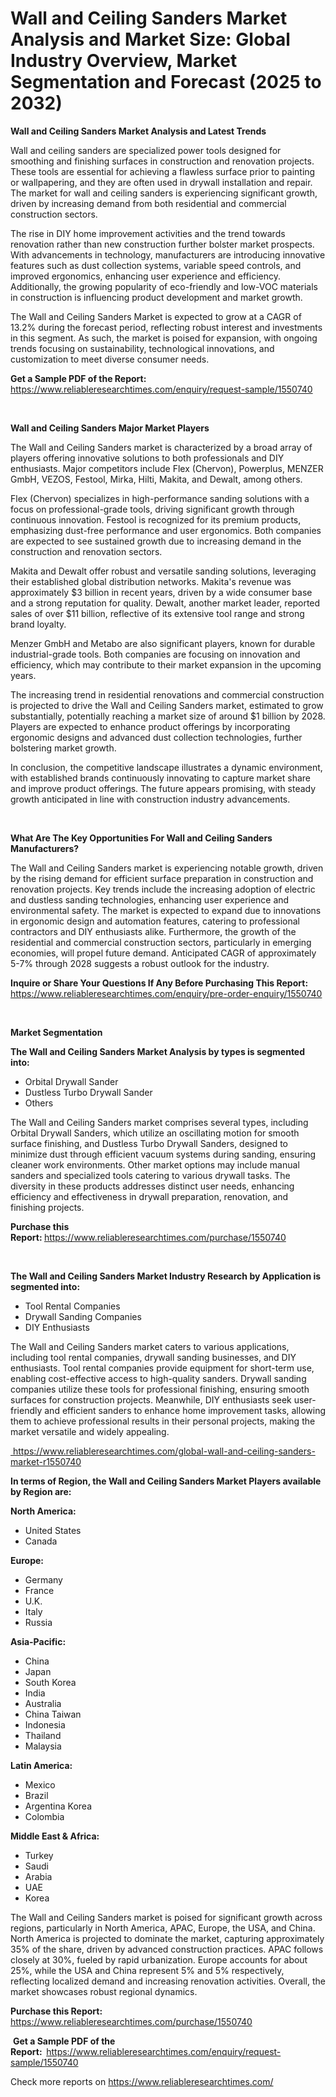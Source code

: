 <p><h1>Wall and Ceiling Sanders Market Analysis and Market Size: Global Industry Overview, Market Segmentation and Forecast (2025 to 2032)</h1></p><p><strong>Wall and Ceiling Sanders Market Analysis and Latest Trends</strong></p>
<p><p>Wall and ceiling sanders are specialized power tools designed for smoothing and finishing surfaces in construction and renovation projects. These tools are essential for achieving a flawless surface prior to painting or wallpapering, and they are often used in drywall installation and repair. The market for wall and ceiling sanders is experiencing significant growth, driven by increasing demand from both residential and commercial construction sectors. </p><p>The rise in DIY home improvement activities and the trend towards renovation rather than new construction further bolster market prospects. With advancements in technology, manufacturers are introducing innovative features such as dust collection systems, variable speed controls, and improved ergonomics, enhancing user experience and efficiency. Additionally, the growing popularity of eco-friendly and low-VOC materials in construction is influencing product development and market growth. </p><p>The Wall and Ceiling Sanders Market is expected to grow at a CAGR of 13.2% during the forecast period, reflecting robust interest and investments in this segment. As such, the market is poised for expansion, with ongoing trends focusing on sustainability, technological innovations, and customization to meet diverse consumer needs.</p></p>
<p><strong>Get a Sample PDF of the Report:&nbsp;</strong> <a href="https://www.reliableresearchtimes.com/enquiry/request-sample/1550740?utm_campaign=3548&utm_medium=2&utm_source=Github&utm_content=ia&utm_term=08042025&utm_id=wall-and-ceiling-sanders">https://www.reliableresearchtimes.com/enquiry/request-sample/1550740</a></p>
<p>&nbsp;</p>
<p><strong>Wall and Ceiling Sanders Major Market Players</strong></p>
<p><p>The Wall and Ceiling Sanders market is characterized by a broad array of players offering innovative solutions to both professionals and DIY enthusiasts. Major competitors include Flex (Chervon), Powerplus, MENZER GmbH, VEZOS, Festool, Mirka, Hilti, Makita, and Dewalt, among others. </p><p>Flex (Chervon) specializes in high-performance sanding solutions with a focus on professional-grade tools, driving significant growth through continuous innovation. Festool is recognized for its premium products, emphasizing dust-free performance and user ergonomics. Both companies are expected to see sustained growth due to increasing demand in the construction and renovation sectors.</p><p>Makita and Dewalt offer robust and versatile sanding solutions, leveraging their established global distribution networks. Makita's revenue was approximately $3 billion in recent years, driven by a wide consumer base and a strong reputation for quality. Dewalt, another market leader, reported sales of over $11 billion, reflective of its extensive tool range and strong brand loyalty.</p><p>Menzer GmbH and Metabo are also significant players, known for durable industrial-grade tools. Both companies are focusing on innovation and efficiency, which may contribute to their market expansion in the upcoming years.</p><p>The increasing trend in residential renovations and commercial construction is projected to drive the Wall and Ceiling Sanders market, estimated to grow substantially, potentially reaching a market size of around $1 billion by 2028. Players are expected to enhance product offerings by incorporating ergonomic designs and advanced dust collection technologies, further bolstering market growth.</p><p>In conclusion, the competitive landscape illustrates a dynamic environment, with established brands continuously innovating to capture market share and improve product offerings. The future appears promising, with steady growth anticipated in line with construction industry advancements.</p></p>
<p>&nbsp;</p>
<p><strong>What Are The Key Opportunities For Wall and Ceiling Sanders Manufacturers?</strong></p>
<p><p>The Wall and Ceiling Sanders market is experiencing notable growth, driven by the rising demand for efficient surface preparation in construction and renovation projects. Key trends include the increasing adoption of electric and dustless sanding technologies, enhancing user experience and environmental safety. The market is expected to expand due to innovations in ergonomic design and automation features, catering to professional contractors and DIY enthusiasts alike. Furthermore, the growth of the residential and commercial construction sectors, particularly in emerging economies, will propel future demand. Anticipated CAGR of approximately 5-7% through 2028 suggests a robust outlook for the industry.</p></p>
<p><strong>Inquire or Share Your Questions If Any Before Purchasing This Report:</strong> <a href="https://www.reliableresearchtimes.com/enquiry/pre-order-enquiry/1550740?utm_campaign=3548&utm_medium=2&utm_source=Github&utm_content=ia&utm_term=08042025&utm_id=wall-and-ceiling-sanders">https://www.reliableresearchtimes.com/enquiry/pre-order-enquiry/1550740</a></p>
<p>&nbsp;</p>
<p><strong>Market Segmentation</strong></p>
<p><strong>The Wall and Ceiling Sanders Market Analysis by types is segmented into:</strong></p>
<p><ul><li>Orbital Drywall Sander</li><li>Dustless Turbo Drywall Sander</li><li>Others</li></ul></p>
<p><p>The Wall and Ceiling Sanders market comprises several types, including Orbital Drywall Sanders, which utilize an oscillating motion for smooth surface finishing, and Dustless Turbo Drywall Sanders, designed to minimize dust through efficient vacuum systems during sanding, ensuring cleaner work environments. Other market options may include manual sanders and specialized tools catering to various drywall tasks. The diversity in these products addresses distinct user needs, enhancing efficiency and effectiveness in drywall preparation, renovation, and finishing projects.</p></p>
<p><strong>Purchase this Report:&nbsp;</strong><a href="https://www.reliableresearchtimes.com/purchase/1550740?utm_campaign=3548&utm_medium=2&utm_source=Github&utm_content=ia&utm_term=08042025&utm_id=wall-and-ceiling-sanders">https://www.reliableresearchtimes.com/purchase/1550740</a></p>
<p>&nbsp;</p>
<p><strong>The Wall and Ceiling Sanders Market Industry Research by Application is segmented into:</strong></p>
<p><ul><li>Tool Rental Companies</li><li>Drywall Sanding Companies</li><li>DIY Enthusiasts</li></ul></p>
<p><p>The Wall and Ceiling Sanders market caters to various applications, including tool rental companies, drywall sanding businesses, and DIY enthusiasts. Tool rental companies provide equipment for short-term use, enabling cost-effective access to high-quality sanders. Drywall sanding companies utilize these tools for professional finishing, ensuring smooth surfaces for construction projects. Meanwhile, DIY enthusiasts seek user-friendly and efficient sanders to enhance home improvement tasks, allowing them to achieve professional results in their personal projects, making the market versatile and widely appealing.</p></p>
<p><a href="https://www.reliableresearchtimes.com/global-wall-and-ceiling-sanders-market-r1550740?utm_campaign=3548&utm_medium=2&utm_source=Github&utm_content=ia&utm_term=08042025&utm_id=wall-and-ceiling-sanders">&nbsp;https://www.reliableresearchtimes.com/global-wall-and-ceiling-sanders-market-r1550740</a></p>
<p><strong>In terms of Region, the Wall and Ceiling Sanders Market Players available by Region are:</strong></p>
<p>
    <p> <strong> North America: </strong>
        <ul>
            <li>United States</li>
            <li>Canada</li>
        </ul>
        </p> 
    <p> <strong> Europe: </strong>
        <ul>
            <li>Germany</li>
            <li>France</li>
            <li>U.K.</li>
            <li>Italy</li>
            <li>Russia</li>
        </ul>
        </p> 
    <p> <strong> Asia-Pacific: </strong>
        <ul>
            <li>China</li>
            <li>Japan</li>
            <li>South Korea</li>
            <li>India</li>
            <li>Australia</li>
            <li>China Taiwan</li>
            <li>Indonesia</li>
            <li>Thailand</li>
            <li>Malaysia</li>
        </ul>
        </p> 
    <p> <strong> Latin America: </strong>
        <ul>
            <li>Mexico</li>
            <li>Brazil</li>
            <li>Argentina Korea</li>
            <li>Colombia</li>
        </ul>
        </p> 
    <p> <strong> Middle East & Africa: </strong>
        <ul>
            <li>Turkey</li>
            <li>Saudi</li>
            <li>Arabia</li>
            <li>UAE</li>
            <li>Korea</li>
        </ul>
    </p>
    </p>
<p><p>The Wall and Ceiling Sanders market is poised for significant growth across regions, particularly in North America, APAC, Europe, the USA, and China. North America is projected to dominate the market, capturing approximately 35% of the share, driven by advanced construction practices. APAC follows closely at 30%, fueled by rapid urbanization. Europe accounts for about 25%, while the USA and China represent 5% and 5% respectively, reflecting localized demand and increasing renovation activities. Overall, the market showcases robust regional dynamics.</p></p>
<p><strong>Purchase this Report: </strong><a href="https://www.reliableresearchtimes.com/purchase/1550740?utm_campaign=3548&utm_medium=2&utm_source=Github&utm_content=ia&utm_term=08042025&utm_id=wall-and-ceiling-sanders">https://www.reliableresearchtimes.com/purchase/1550740</a></p>
<p>&nbsp;<strong>Get a Sample PDF of the Report:&nbsp;&nbsp;</strong><a href="https://www.reliableresearchtimes.com/enquiry/request-sample/1550740?utm_campaign=3548&utm_medium=2&utm_source=Github&utm_content=ia&utm_term=08042025&utm_id=wall-and-ceiling-sanders">https://www.reliableresearchtimes.com/enquiry/request-sample/1550740</a></p>
<p><strong></strong></p>
<p>Check more reports on <a href="https://www.reliableresearchtimes.com/?utm_campaign=3548&utm_medium=2&utm_source=Github&utm_content=ia&utm_term=08042025&utm_id=wall-and-ceiling-sanders">https://www.reliableresearchtimes.com/</a></p>